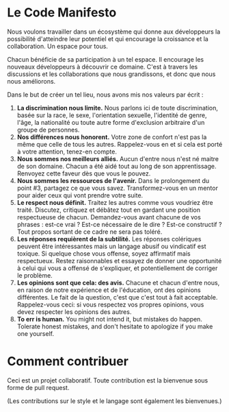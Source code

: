 Le Code Manifesto
=================

Nous voulons travailler dans un écosystème qui donne aux développeurs la possibilité d'atteindre leur potentiel et qui encourage la croissance et la collaboration. Un espace pour tous.

Chacun bénéficie de sa participation à un tel espace. Il encourage les nouveaux développeurs à découvrir ce domaine. C'est à travers les discussions et les collaborations que nous grandissons, et donc que nous nous améliorons.

Dans le but de créer un tel lieu, nous avons mis nos valeurs par écrit :

1. **La discrimination nous limite.** Nous parlons ici de toute discrimination, basée sur la race, le sexe, l'orientation sexuelle, l'identité de genre, l'âge, la nationalité ou toute autre forme d'exclusion arbitraire d'un groupe de personnes.
2. **Nos différences nous honorent.** Votre zone de confort n'est pas la même que celle de tous les autres. Rappelez-vous en et si cela est porté à votre attention, tenez-en compte.
3. **Nous sommes nos meilleurs alliés.** Aucun d'entre nous n'est né maitre de son domaine. Chacun a été aidé tout au long de son apprentissage. Renvoyez cette faveur dès que vous le pouvez.
4. **Nous sommes les ressources de l'avenir.** Dans le prolongement du point #3, partagez ce que vous savez. Transformez-vous en un mentor pour aider ceux qui vont prendre votre suite.
5. **Le respect nous définit.** Traitez les autres comme vous voudriez être traité. Discutez, critiquez et débâtez tout en gardant une position respectueuse de chacun. Demandez-vous avant chacune de vos phrases : est-ce vrai ? Est-ce nécessaire de le dire ? Est-ce constructif ? Tout propos sortant de ce cadre ne sera pas toléré.
6. **Les réponses requièrent de la subtilité.** Les réponses colériques peuvent être intéressantes mais un langage abusif ou vindicatif est toxique. Si quelque chose vous offense, soyez affirmatif mais respectueux. Restez raisonnables et essayez de donner une opportunité à celui qui vous a offensé de s'expliquer, et potentiellement de corriger le problème.
7. **Les opinions sont que cela: des avis.** Chacune et chacun d'entre nous, en raison de notre expérience et de l'éducation, ont des opinions différentes. Le fait de la question, c'est que c'est tout à fait acceptable. Rappelez-vous ceci: si vous respectez vos propres opinions, vous devez respecter les opinions des autres.
8. **To err is human.** You might not intend it, but mistakes do happen. Tolerate honest mistakes, and don't hesitate to apologize if you make one yourself.

Comment contribuer
==================

Ceci est un projet collaboratif. Toute contribution est la bienvenue sous forme de pull request.

(Les contributions sur le style et le langage sont également les bienvenues.)